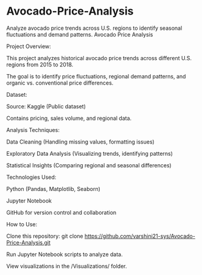 # Avocado-Price-Analysis
Analyze avocado price trends across U.S. regions to identify seasonal fluctuations and demand patterns.
Avocado Price Analysis

Project Overview:

This project analyzes historical avocado price trends across different U.S. regions from 2015 to 2018.

The goal is to identify price fluctuations, regional demand patterns, and organic vs. conventional price differences.

Dataset:

Source: Kaggle (Public dataset)

Contains pricing, sales volume, and regional data.

Analysis Techniques:

Data Cleaning (Handling missing values, formatting issues)

Exploratory Data Analysis (Visualizing trends, identifying patterns)

Statistical Insights (Comparing regional and seasonal differences)

Technologies Used:

Python (Pandas, Matplotlib, Seaborn)

Jupyter Notebook

GitHub for version control and collaboration

How to Use:

Clone this repository: git clone https://github.com/varshini21-sys/Avocado-Price-Analysis.git

Run Jupyter Notebook scripts to analyze data.

View visualizations in the /Visualizations/ folder.
